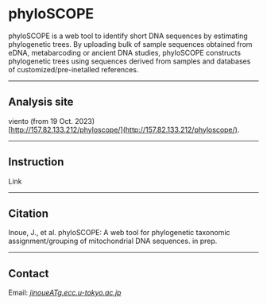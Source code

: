 # phyloSCOPE   
phyloSCOPE is a web tool to identify short DNA sequences by estimating phylogenetic trees. By uploading bulk of sample sequences obtained from eDNA, metabarcoding or ancient DNA studies, phyloSCOPE constructs phylogenetic trees using sequences derived from samples and databases of customized/pre-inetalled references.


---

## Analysis site   
viento (from 19 Oct. 2023)   
[http://157.82.133.212/phyloscope/](http://157.82.133.212/phyloscope/).

<!-- 
sakura (from 30 Aug. 2022) - fast   
[http://153.126.199.44/phyloscope/](http://153.126.199.44/phyloscope/).
-->

---
## Instruction
Link
<!--  [Link](https://fish-evol.org/phyloscope_instruction/index.html). -->
 
---
## Citation
Inoue, J., et al. 
phyloSCOPE: A web tool for phylogenetic taxonomic assignment/grouping of mitochondrial DNA sequences. in prep.   

---
## Contact 
Email: [_jinoueATg.ecc.u-tokyo.ac.jp_](http://www.fish-evol.org/index_eng.html)
<br />  

